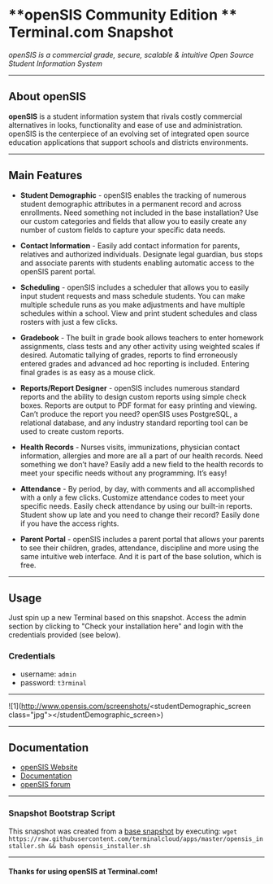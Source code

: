 # **openSIS Community Edition ** Terminal.com Snapshot

*openSIS is a commercial grade, secure, scalable & intuitive Open Source Student Information System*

---

## About openSIS

**openSIS** is a student information system that rivals costly commercial alternatives in looks, functionality and ease of use and administration. openSIS is the centerpiece of an evolving set of integrated open source education applications that support schools and districts environments.

---

## Main Features

- **Student Demographic** - openSIS enables the tracking of numerous student demographic attributes in a permanent record and across enrollments. Need something not included in the base installation? Use our custom categories and fields that allow you to easily create any number of custom fields to capture your specific data needs.

- **Contact Information** - Easily add contact information for parents, relatives and authorized individuals. Designate legal guardian, bus stops and associate parents with students enabling automatic access to the openSIS parent portal.


- **Scheduling** - openSIS includes a scheduler that allows you to easily input student requests and mass schedule students. You can make multiple schedule runs as you make adjustments and have multiple schedules within a school. View and print student schedules and class rosters with just a few clicks.

- **Gradebook** - The built in grade book allows teachers to enter homework assignments, class tests and any other activity using weighted scales if desired. Automatic tallying of grades, reports to find erroneously entered grades and advanced ad hoc reporting is included. Entering final grades is as easy as a mouse click.


- **Reports/Report Designer** - openSIS includes numerous standard reports and the ability to design custom reports using simple check boxes. Reports are output to PDF format for easy printing and viewing. Can’t produce the report you need? openSIS uses PostgreSQL, a relational database, and any industry standard reporting tool can be used to create custom reports.


- **Health Records** - Nurses visits, immunizations, physician contact information, allergies and more are all a part of our health records. Need something we don’t have? Easily add a new field to the health records to meet your specific needs without any programming. It’s easy!

- **Attendance** - By period, by day, with comments and all accomplished with a only a few clicks. Customize attendance codes to meet your specific needs. Easily check attendance by using our built-in reports. Student show up late and you need to change their record? Easily done if you have the access rights.

- **Parent Portal** - openSIS includes a parent portal that allows your parents to see their children, grades, attendance, discipline and more using the same intuitive web interface. And it is part of the base solution, which is free.


---

## Usage

Just spin up a new Terminal based on this snapshot. Access the admin section by clicking to "Check your installation here" and login with the credentials provided (see below).

### Credentials

- username: `admin`
- password: `t3rminal`

---

![1](http://www.opensis.com/screenshots/<studentDemographic_screen class="jpg"></studentDemographic_screen>)

---

## Documentation

- [openSIS Website](http://www.opensis.com/)
- [Documentation](http://sourceforge.net/projects/opensis-ce/)
- [openSIS forum](http://www.opensis.com/forum.php)

---

### Snapshot Bootstrap Script

This snapshot was created from a [base snapshot](https://www.terminal.com/tiny/FzpHiTXG1K) by executing:
`wget https://raw.githubusercontent.com/terminalcloud/apps/master/opensis_installer.sh && bash opensis_installer.sh`

---

#### Thanks for using openSIS at Terminal.com!
